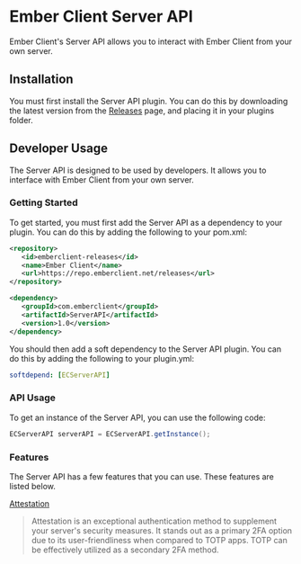 # Ember Client Server API

Ember Client's Server API allows you to interact with Ember Client from your own server.

## Installation
You must first install the Server API plugin. You can do this by downloading the latest version from the [Releases](https://github.com/EmberClient/ServerAPI/releases) page, and placing it in your plugins folder.

## Developer Usage
The Server API is designed to be used by developers. It allows you to interface with Ember Client from your own server.

### Getting Started
To get started, you must first add the Server API as a dependency to your plugin. You can do this by adding the following to your pom.xml:

```xml
<repository>
   <id>emberclient-releases</id>
   <name>Ember Client</name>
   <url>https://repo.emberclient.net/releases</url>
</repository>
```

```xml
<dependency>
   <groupId>com.emberclient</groupId>
   <artifactId>ServerAPI</artifactId>
   <version>1.0</version>
</dependency>
```

You should then add a soft dependency to the Server API plugin. You can do this by adding the following to your plugin.yml:

```yaml
softdepend: [ECServerAPI]
```

### API Usage

To get an instance of the Server API, you can use the following code:

```java
ECServerAPI serverAPI = ECServerAPI.getInstance();
```

### Features
The Server API has a few features that you can use. These features are listed below.

[Attestation](https://github.com/EmberClient/ServerAPI/wiki/Attestation)
> Attestation is an exceptional authentication method to supplement your server's security measures. It stands out as a primary 2FA option due to its user-friendliness when compared to TOTP apps. TOTP can be effectively utilized as a secondary 2FA method.
